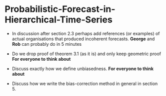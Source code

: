 # Probabilistic-Forecast-in-Hierarchical-Time-Series

- In discussion after section 2.3 perhaps add references (or examples) of actual organisations that produced incoherent forecasts. **George** and **Rob** can probably do in 5 minutes

- Do we drop proof of theorem 3.1 (as it is) and only keep geometric proof  **For everyone to think about**

- Discuss exactly how we define unbiasedness. **For everyone to think about**

- Discuss how we write the bias-correction method in general in section 5. 
